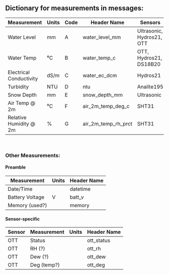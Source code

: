 ## Dictionary for measurements in messages:

 Measurement | Units | Code | Header Name | Sensors
 ----------- | ----- | ---- | ----------- | -------
 Water Level | mm | A | water_level_mm | Ultrasonic, Hydros21, OTT
 Water Temp | ⁰C | B | water_temp_c | OTT, Hydros21, DS18B20
 Electrical Conductivity | dS/m | C | water_ec_dcm | Hydros21
 Turbidity | NTU | D | ntu | Analite195
 Snow Depth | mm | E | snow_depth_mm | Ultrasonic
 Air Temp @ 2m | ⁰C | F | air_2m_temp_deg_c | SHT31
 Relative Humidity @ 2m | % | G | air_2m_temp_rh_prct | SHT31

 <br>

### Other Measurements: 

#### Preamble
Measurement | Units | Header Name
----------- | ----- | -----------
Date/Time | | datetime
Battery Voltage | V | batt_v
Memory (used?) | | memory

#### Sensor-specific
Sensor | Measurement | Units | Header Name
------ | ----------- | ----- | -----------
OTT | Status | | ott_status
OTT | RH (?) | | ott_rh
OTT | Dew (?) | | ott_dew
OTT | Deg (temp?) | | ott_deg


